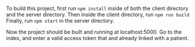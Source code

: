 To build this project, first run ```npm install``` inside of both the client directory and the server directory.
Then inside the client directory, run ```npm run build```
Finally, run ```npm start``` in the server directory.

Now the project should be built and running at localhost:5000. Go to the index, and enter a valid access token that and already linked with a patient.